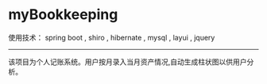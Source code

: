 # myBookkeeping

使用技术： spring boot , shiro , hibernate , mysql , layui , jquery 


---
该项目为个人记账系统。用户按月录入当月资产情况,自动生成柱状图以供用户分析。
